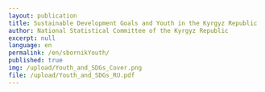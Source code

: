 ```yaml
---
layout: publication
title: Sustainable Development Goals and Youth in the Kyrgyz Republic
author: National Statistical Committee of the Kyrgyz Republic
excerpt: null
language: en
permalink: /en/sbornikYouth/
published: true
img: /upload/Youth_and_SDGs_Cover.png
file: /upload/Youth_and_SDGs_RU.pdf
---
```

